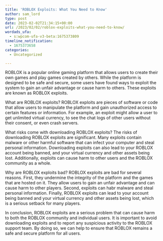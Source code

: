 ```yaml
---
title: 'ROBLOX Exploits: What You Need to Know'
author: sam_lord
type: post
date: 2023-02-02T21:34:15+00:00
url: /2023/02/02/roblox-exploits-what-you-need-to-know/
wordads_ufa:
  - s:wpcom-ufa-v3-beta:1675373809
timeline_notification:
  - 1675373658
categories:
  - Uncategorized

---
```

ROBLOX is a popular online gaming platform that allows users to create their own games and play games created by others. While the platform is designed to be safe and secure, some users have found ways to exploit the system to gain an unfair advantage or cause harm to others. These exploits are known as ROBLOX exploits.

What are ROBLOX exploits? ROBLOX exploits are pieces of software or code that allow users to manipulate the platform and gain unauthorized access to certain features or information. For example, an exploit might allow a user to get unlimited virtual currency, to see the chat logs of other users without their consent, or even crash servers.

What risks come with downloading ROBLOX exploits? The risks of downloading ROBLOX exploits are significant. Many exploits contain malware or other harmful software that can infect your computer and steal personal information. Downloading exploits can also lead to your ROBLOX account being banned, and your virtual currency and other assets being lost. Additionally, exploits can cause harm to other users and the ROBLOX community as a whole.

Why are ROBLOX exploits bad? ROBLOX exploits are bad for several reasons. First, they undermine the integrity of the platform and the games that are hosted on it. They allow users to gain an unfair advantage and can cause harm to other players. Second, exploits can habr malware and steal personal information. Finally, ROBLOX exploits can lead to your account being banned and your virtual currency and other assets being lost, which is a serious setback for many players.

In conclusion, ROBLOX exploits are a serious problem that can cause harm to both the ROBLOX community and individual users. It is important to avoid downloading exploits and to report any suspicious activity to the ROBLOX support team. By doing so, we can help to ensure that ROBLOX remains a safe and secure platform for all users.